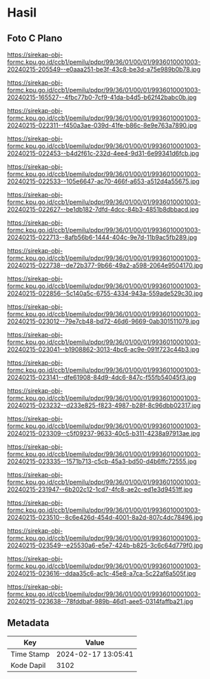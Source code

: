 # Hasil

## Foto C Plano

https://sirekap-obj-formc.kpu.go.id/ccb1/pemilu/pdpr/99/36/01/00/01/9936010001003-20240215-205549--e0aaa251-be3f-43c8-be3d-a75e989b0b78.jpg

https://sirekap-obj-formc.kpu.go.id/ccb1/pemilu/pdpr/99/36/01/00/01/9936010001003-20240215-165527--4fbc77b0-7cf9-41da-b4d5-b62f42babc0b.jpg

https://sirekap-obj-formc.kpu.go.id/ccb1/pemilu/pdpr/99/36/01/00/01/9936010001003-20240215-022311--f450a3ae-039d-41fe-b86c-8e9e763a7890.jpg

https://sirekap-obj-formc.kpu.go.id/ccb1/pemilu/pdpr/99/36/01/00/01/9936010001003-20240215-022453--b4d2f61c-232d-4ee4-9d31-6e99341d6fcb.jpg

https://sirekap-obj-formc.kpu.go.id/ccb1/pemilu/pdpr/99/36/01/00/01/9936010001003-20240215-022533--105e6647-ac70-466f-a653-a512d4a55675.jpg

https://sirekap-obj-formc.kpu.go.id/ccb1/pemilu/pdpr/99/36/01/00/01/9936010001003-20240215-022627--be1db182-7dfd-4dcc-84b3-4851b8dbbacd.jpg

https://sirekap-obj-formc.kpu.go.id/ccb1/pemilu/pdpr/99/36/01/00/01/9936010001003-20240215-022713--8afb56b6-1444-404c-9e7d-11b9ac5fb289.jpg

https://sirekap-obj-formc.kpu.go.id/ccb1/pemilu/pdpr/99/36/01/00/01/9936010001003-20240215-022738--de72b377-9b66-49a2-a598-2064e9504170.jpg

https://sirekap-obj-formc.kpu.go.id/ccb1/pemilu/pdpr/99/36/01/00/01/9936010001003-20240215-022856--5c140a5c-6755-4334-943a-559ade529c30.jpg

https://sirekap-obj-formc.kpu.go.id/ccb1/pemilu/pdpr/99/36/01/00/01/9936010001003-20240215-023012--79e7cb48-bd72-46d6-9669-0ab301511079.jpg

https://sirekap-obj-formc.kpu.go.id/ccb1/pemilu/pdpr/99/36/01/00/01/9936010001003-20240215-023041--b1908862-3013-4bc6-ac9e-091f723c44b3.jpg

https://sirekap-obj-formc.kpu.go.id/ccb1/pemilu/pdpr/99/36/01/00/01/9936010001003-20240215-023141--dfe61908-84d9-4dc6-847c-f55fb54045f3.jpg

https://sirekap-obj-formc.kpu.go.id/ccb1/pemilu/pdpr/99/36/01/00/01/9936010001003-20240215-023232--d233e825-f823-4987-b28f-8c96dbb02317.jpg

https://sirekap-obj-formc.kpu.go.id/ccb1/pemilu/pdpr/99/36/01/00/01/9936010001003-20240215-023309--c5f09237-9633-40c5-b311-4238a97913ae.jpg

https://sirekap-obj-formc.kpu.go.id/ccb1/pemilu/pdpr/99/36/01/00/01/9936010001003-20240215-023335--1571b713-c5cb-45a3-bd50-d4b6ffc72555.jpg

https://sirekap-obj-formc.kpu.go.id/ccb1/pemilu/pdpr/99/36/01/00/01/9936010001003-20240215-231947--6b202c12-1cd7-4fc8-ae2c-ed1e3d9451ff.jpg

https://sirekap-obj-formc.kpu.go.id/ccb1/pemilu/pdpr/99/36/01/00/01/9936010001003-20240215-023510--8c6e426d-454d-4001-8a2d-807c4dc78496.jpg

https://sirekap-obj-formc.kpu.go.id/ccb1/pemilu/pdpr/99/36/01/00/01/9936010001003-20240215-023549--e25530a6-e5e7-424b-b825-3c6c64d779f0.jpg

https://sirekap-obj-formc.kpu.go.id/ccb1/pemilu/pdpr/99/36/01/00/01/9936010001003-20240215-023616--ddaa35c6-ac1c-45e8-a7ca-5c22af6a505f.jpg

https://sirekap-obj-formc.kpu.go.id/ccb1/pemilu/pdpr/99/36/01/00/01/9936010001003-20240215-023638--78fddbaf-989b-46d1-aee5-0314faffba21.jpg


## Metadata

| Key        | Value               |
| ---------- | ------------------- |
| Time Stamp | 2024-02-17 13:05:41 |
| Kode Dapil | 3102                |



